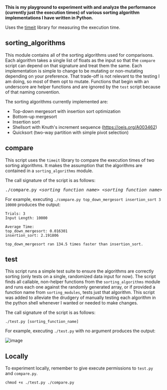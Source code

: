**This is my playground to experiment with and analyze the performance (currently just the execution times) of various sorting algorithm implementations I have written in Python.**

Uses the [timeit](https://docs.python.org/3/library/timeit.html) library for measuring the execution time.

## sorting_algorithms
This module contains all of the sorting algorithms used for comparisons. Each algorithm takes a single list of floats as the input so that the `compare` script can depend on that signature and treat them the same. Each implementation is simple to change to be mutating or non-mutating depending on your preference. That trade-off is not relevant to the testing I am doing, so most of them opt to mutate. Functions that begin with an underscore are helper functions and are ignored by the `test` script because of that naming convention. 

The sorting algorithms currently implemented are:
- Top-down mergesort with insertion sort optimization
- Bottom-up mergesort
- Insertion sort
- Shellsort with Knuth's increment sequence (https://oeis.org/A003462)
- Quicksort (two-way partition with simple pivot selection)

## compare
This script uses the `timeit` library to compare the execution times of two sorting algorithms. It makes the assumption that the algorithms are contained in a `sorting_algorithms` module.

The call signature of the script is as follows:

<pre>
./compare.py &lt;<i>sorting_function_name</i>&gt; &lt;<i>sorting_function_name</i>&gt; &lt;<i>number_of_trials</i>&gt; &lt;<i>list_length</i>&gt;
</pre>


For example, executing `./compare.py top_down_mergesort insertion_sort 3 10000` produces the output:

```
Trials: 3
Input Length: 10000

Average Time:
top_down_mergesort: 0.016301
insertion_sort: 2.191806

top_down_mergesort ran 134.5 times faster than insertion_sort.
```

## test
This script runs a simple test suite to ensure the algorithms are correctly sorting (only tests on a single, randomized data input for now). The script finds all callable, non-helper functions from the `sorting_algorithms` module and runs each one against the randomly generated array, or if provided a function name from `sorting_modules`, tests just that algorithm. This script was added to alleviate the drudgery of manually testing each algorithm in the python shell whenever I wanted or needed to make changes.

The call signature of the script is as follows:
```
./test.py [sorting_function_name]
```
For example, executing `./test.py` with no argument produces the output:

![image](https://user-images.githubusercontent.com/16121610/129670103-69c76483-0f78-44e3-930b-10aee8393adb.png)

## Locally

To experiment locally, remember to give execute permissions to `test.py` and `compare.py`.

```
chmod +x ./test.py ./compare.py
```
